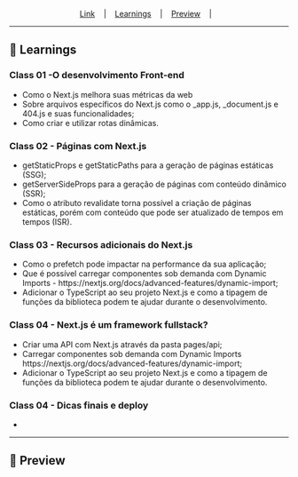 
<p align="center">
  <a href="https://">Link</a> &nbsp;&nbsp;&nbsp;|&nbsp;&nbsp;&nbsp;
  <a href="#-Learnings">Learnings</a> &nbsp;&nbsp;&nbsp;|&nbsp;&nbsp;&nbsp;
  <a href="#-Preview">Preview</a> &nbsp;&nbsp;&nbsp;|&nbsp;&nbsp;&nbsp;
</p>

---

## 🚀 Learnings

### Class 01 -O desenvolvimento Front-end
<ul>
  <li>Como o Next.js melhora suas métricas da web</li>
  <li>Sobre arquivos específicos do Next.js como o _app.js, _document.js e 404.js e suas funcionalidades;</li>
  <li>Como criar e utilizar rotas dinâmicas.</li>
</ul>

### Class 02 - Páginas com Next.js
<ul>
  <li>getStaticProps e getStaticPaths para a geração de páginas estáticas (SSG);</li>
  <li>getServerSideProps para a geração de páginas com conteúdo dinâmico (SSR);</li>
  <li>Como o atributo revalidate torna possível a criação de páginas estáticas, porém com conteúdo que pode ser atualizado de tempos em tempos (ISR).</li>
</ul>

### Class 03 - Recursos adicionais do Next.js
<ul>
  <li>Como o prefetch pode impactar na performance da sua aplicação;</li>
  <li>Que é possível carregar componentes sob demanda com Dynamic Imports - https://nextjs.org/docs/advanced-features/dynamic-import;</li>
  <li>Adicionar o TypeScript ao seu projeto Next.js e como a tipagem de funções da biblioteca podem te ajudar durante o desenvolvimento.</li>
</ul>

### Class 04 - Next.js é um framework fullstack?
<ul>
  <li>Criar uma API com Next.js através da pasta pages/api;</li>
  <li>Carregar componentes sob demanda com Dynamic Imports https://nextjs.org/docs/advanced-features/dynamic-import;</li>
  <li>Adicionar o TypeScript ao seu projeto Next.js e como a tipagem de funções da biblioteca podem te ajudar durante o desenvolvimento.</li>
</ul>

### Class 04 - Dicas finais e deploy
<ul>
  <li></li>
</ul>

---

## 🎉 Preview